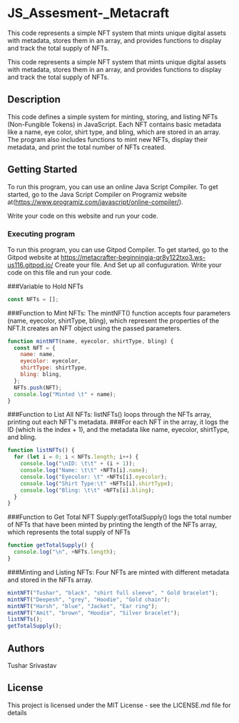 # JS_Assesment-_Metacraft

This code represents a simple NFT system that mints unique digital assets with metadata, stores them in an array, and provides functions to display and track the total supply of NFTs.

This code represents a simple NFT system that mints unique digital assets with metadata, stores them in an array, and provides functions to display and track the total supply of NFTs.

## Description

This code defines a simple system for minting, storing, and listing NFTs (Non-Fungible Tokens) in JavaScript. Each NFT contains basic metadata like a name, eye color, shirt type, and bling, which are stored in an array. The program also includes functions to mint new NFTs, display their metadata, and print the total number of NFTs created.

## Getting Started
To run this program, you can use an online Java Script Compiler. To get started, go to the Java Script Compiler on Programiz website at(https://www.programiz.com/javascript/online-compiler/).

Write your code on this website and run your code.

### Executing program

To run this program, you can use Gitpod Compiler. To get started, go to the Gitpod website at https://metacrafter-beginningja-qr8y122txo3.ws-us116.gitpod.io/
Create your file. And Set up all confuguration.
Write your code on this file and run your code.


###Variable to Hold NFTs
```javascript
const NFTs = [];
```

###Function to Mint NFTs: The mintNFT() function accepts four parameters (name, eyecolor, shirtType, bling), which represent the properties of the NFT.It creates an NFT object using the passed parameters.
```javascript
function mintNFT(name, eyecolor, shirtType, bling) {
  const NFT = {
    name: name,
    eyecolor: eyecolor,
    shirtType: shirtType,
    bling: bling,
  };
  NFTs.push(NFT);
  console.log("Minted \t" + name);
}

```
###Function to List All NFTs: listNFTs() loops through the NFTs array, printing out each NFT's metadata.
###For each NFT in the array, it logs the ID (which is the index + 1), and the metadata like name, eyecolor, shirtType, and bling.
```javascript
function listNFTs() {
  for (let i = 0; i < NFTs.length; i++) {
    console.log("\nID: \t\t" + (i + 1));
    console.log("Name: \t\t" +NFTs[i].name);
    console.log("Eyecolor: \t" +NFTs[i].eyecolor);
    console.log("Shirt Type:\t" +NFTs[i].shirtType);
    console.log("Bling: \t\t" +NFTs[i].bling);
  }
}
```
###Function to Get Total NFT Supply:getTotalSupply() logs the total number of NFTs that have been minted by printing the length of the NFTs array, which represents the total supply of NFTs
```javascript
function getTotalSupply() {
  console.log("\n", +NFTs.length);
}
```
###Minting and Listing NFTs: Four NFTs are minted with different metadata and stored in the NFTs array.
```javascript
mintNFT("Tushar", "black", "shirt full sleeve", " Gold bracelet");
mintNFT("Deepesh", "grey", "Hoodie", "Gold chain");
mintNFT("Harsh", "blue", "Jacket", "Ear ring");
mintNFT("Amit", "brown", "Hoodie", "Silver bracelet");
listNFTs();
getTotalSupply();

```



## Authors

Tushar Srivastav 



## License

This project is licensed under the MIT License - see the LICENSE.md file for details

